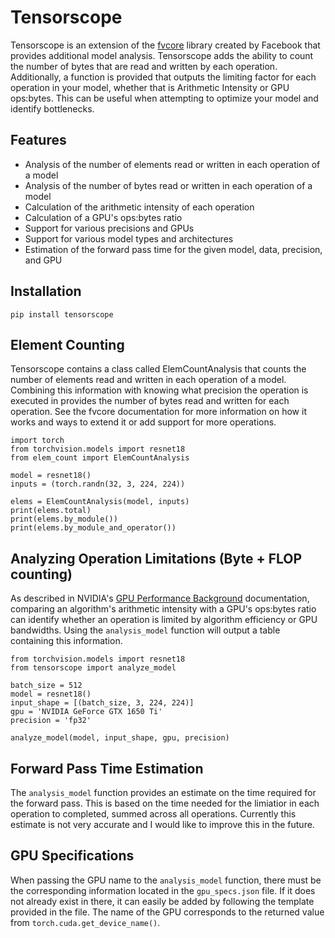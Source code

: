 # Tensorscope
Tensorscope is an extension of the [fvcore](https://github.com/facebookresearch/fvcore) library created by Facebook that provides additional model analysis. Tensorscope adds the ability to count the number of bytes that are read and written by each operation. Additionally, a function is provided that outputs the limiting factor for each operation in your model, whether that is Arithmetic Intensity or GPU ops:bytes. This can be useful when attempting to optimize your model and identify bottlenecks.

## Features
* Analysis of the number of elements read or written in each operation of a model
* Analysis of the number of bytes read or written in each operation of a model
* Calculation of the arithmetic intensity of each operation
* Calculation of a GPU's ops:bytes ratio
* Support for various precisions and GPUs
* Support for various model types and architectures
* Estimation of the forward pass time for the given model, data, precision, and GPU

## Installation
```
pip install tensorscope
```

## Element Counting
Tensorscope contains a class called ElemCountAnalysis that counts the number of elements read and written in each operation of a model. Combining this information with knowing what precision the operation is executed in provides the number of bytes read and written for each operation. See the fvcore documentation for more information on how it works and ways to extend it or add support for more operations.
```
import torch
from torchvision.models import resnet18
from elem_count import ElemCountAnalysis

model = resnet18()
inputs = (torch.randn(32, 3, 224, 224))

elems = ElemCountAnalysis(model, inputs)
print(elems.total)
print(elems.by_module())
print(elems.by_module_and_operator())
```

## Analyzing Operation Limitations (Byte + FLOP counting)
As described in NVIDIA's [GPU Performance Background](https://docs.nvidia.com/deeplearning/performance/pdf/GPU-Performance-Background-User-Guide.pdf) documentation, comparing an algorithm's arithmetic intensity with a GPU's ops:bytes ratio can identify whether an operation is limited by algorithm efficiency or GPU bandwidths. Using the `analysis_model` function will output a table containing this information.
```
from torchvision.models import resnet18
from tensorscope import analyze_model

batch_size = 512
model = resnet18()
input_shape = [(batch_size, 3, 224, 224)]
gpu = 'NVIDIA GeForce GTX 1650 Ti'
precision = 'fp32'

analyze_model(model, input_shape, gpu, precision)
```

## Forward Pass Time Estimation
The `analysis_model` function provides an estimate on the time required for the forward pass. This is based on the time needed for the limiatior in each operation to completed, summed across all operations. Currently this estimate is not very accurate and I would like to improve this in the future.

## GPU Specifications
When passing the GPU name to the `analysis_model` function, there must be the corresponding information located in the `gpu_specs.json` file. If it does not already exist in there, it can easily be added by following the template provided in the file. The name of the GPU corresponds to the returned value from `torch.cuda.get_device_name()`.
